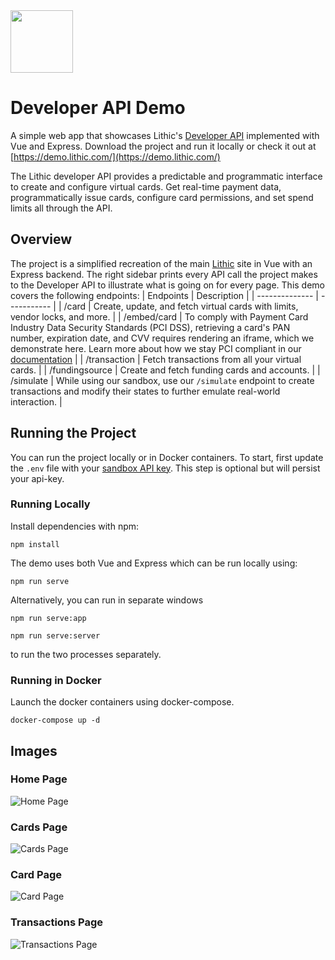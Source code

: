 <a href="https://lithic.com" target="_blank">
  <img src="./src/assets/lithic-logo.svg" width="100">
</a>

# Developer API Demo
A simple web app that showcases Lithic's [Developer API](https://docs.lithic.com) implemented with Vue and Express. Download the project and run it locally or check it out at [https://demo.lithic.com/](https://demo.lithic.com/)

The Lithic developer API provides a predictable and programmatic interface to create and configure virtual cards. Get real-time payment data, programmatically issue cards, configure card permissions, and set spend limits all through the API.

## Overview
The project is a simplified recreation of the main [Lithic](https://lithic.com) site in Vue with an Express backend. The right sidebar prints every API call the project makes to the Developer API to illustrate what is going on for every page. This demo covers the following endpoints:
| Endpoints      | Description |
| -------------- | ----------- |
| /card          | Create, update, and fetch virtual cards with limits, vendor locks, and more. |
| /embed/card    | To comply with Payment Card Industry Data Security Standards (PCI DSS), retrieving a card's PAN number, expiration date, and CVV requires rendering an iframe, which we demonstrate here. Learn more about how we stay PCI compliant in our [documentation](https://docs.lithic.com/pci-compliance.html) |
| /transaction   | Fetch transactions from all your virtual cards. |
| /fundingsource | Create and fetch funding cards and accounts. |
| /simulate      | While using our sandbox, use our `/simulate` endpoint to create transactions and modify their states to further emulate real-world interaction. |

## Running the Project
You can run the project locally or in Docker containers. To start, first update the `.env` file with your [sandbox API key](https://lithic.com/account). This step is optional but will persist your api-key.

### Running Locally

Install dependencies with npm:
```
npm install
```
The demo uses both Vue and Express which can be run locally using:
```
npm run serve
```
Alternatively, you can run in separate windows
```
npm run serve:app
```
```
npm run serve:server
```
to run the two processes separately.

### Running in Docker
Launch the docker containers using docker-compose.
```
docker-compose up -d
```

## Images

### Home Page
![](./src/assets/home.png?raw=true "Home Page")

### Cards Page
![](./src/assets/cards.png?raw=true "Cards Page")

### Card Page
![](./src/assets/card.png?raw=true "Card Page")

### Transactions Page
![](./src/assets/transactions.png?raw=true "Transactions Page")

